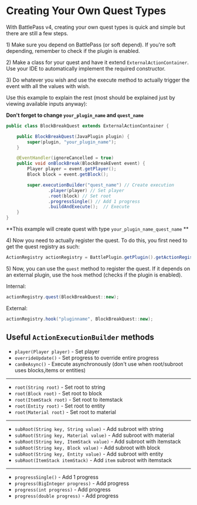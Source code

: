 # Creating Your Own Quest Types

With BattlePass v4, creating your own quest types is quick and simple but there are still a few steps.

1\) Make sure you depend on BattlePass (or soft depend). If you're soft depending, remember to check if the plugin is enabled.

2\) Make a class for your quest and have it extend `ExternalActionContainer`. Use your IDE to automatically implement the required constructor.

3\) Do whatever you wish and use the execute method to actually trigger the event with all the values with wish.

Use this example to explain the rest (most should be explained just by viewing available inputs anyway):

**Don't forget to change `your_plugin_name` and `quest_name`**

```java
public class BlockBreakQuest extends ExternalActionContainer {

    public BlockBreakQuest(JavaPlugin plugin) {
        super(plugin, "your_plugin_name");
    }

    @EventHandler(ignoreCancelled = true)
    public void onBlockBreak(BlockBreakEvent event) {
        Player player = event.getPlayer();
        Block block = event.getBlock();

        super.executionBuilder("quest_name") // Create execution
                .player(player) // Set player
                .root(block) // Set root
                .progressSingle() // Add 1 progress
                .buildAndExecute();  // Execute
    }
}

```

**This example will create quest with type `your_plugin_name_quest_name` **

4\) Now you need to actually register the quest. To do this, you first need to get the quest registry as such:

```java
ActionRegistry actionRegistry = BattlePlugin.getPlugin().getActionRegistry();
```

5\) Now, you can use the `quest` method to register the quest. If it depends on an external plugin, use the `hook` method (checks if the plugin is enabled).

Internal:

```java
actionRegistry.quest(BlockBreakQuest::new);
```

External:

```java
actionRegistry.hook("pluginname", BlockBreakQuest::new);
```

## Useful `ActionExecutionBuilder` methods

* `player(Player player)` - Set player
* `overrideUpdate()` - Set progress to override entire progress
* `canBeAsync()` - Execute asynchronously (don't use when root/subroot uses blocks,items or entities)

---

* `root(String root)` - Set root to string
* `root(Block root)` - Set root to block
* `root(ItemStack root)` - Set root to itemstack
* `root(Entity root)` - Set root to entity
* `root(Material root)` - Set root to material

---

* `subRoot(String key, String value)` - Add subroot with string
* `subRoot(String key, Material value)` - Add subroot with material
* `subRoot(String key, ItemStack value)` - Add subroot with itemstack
* `subRoot(String key, Block value)` - Add subroot with block
* `subRoot(String key, Entity value)` - Add subroot with entity
* `subRoot(ItemStack itemStack)` - Add `item` subroot with itemstack

---

* `progressSingle()` - Add 1 progress
* `progress(BigInteger progress)` - Add progress
* `progress(int progress)` - Add progress
* `progress(double progress)` - Add progress